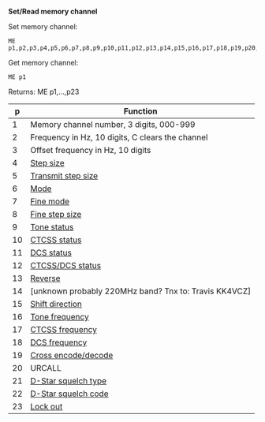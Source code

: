 __Set/Read memory channel__

Set memory channel:

	ME p1,p2,p3,p4,p5,p6,p7,p8,p9,p10,p11,p12,p13,p14,p15,p16,p17,p18,p19,p20,p21,p22,p23

Get memory channel:

	ME p1

Returns: ME p1,...,p23

| p   | Function |
| --- | --- |
|  1 | Memory channel number, 3 digits, 000-999
|  2 | Frequency in Hz, 10 digits, C clears the channel
|  3 | Offset frequency in Hz, 10 digits
|  4 | [Step size](/tables/step_size.md)
|  5 | [Transmit step size](/tables/step_size.md)
|  6 | [Mode](/tables/mode.md)
|  7 | [Fine mode](/tables/status.md)
|  8 | [Fine step size](/tables/finestep.md)
|  9 | [Tone status](/tables/status.md)
| 10 | [CTCSS status](/tables/status.md)
| 11 | [DCS status](/tables/status.md)
| 12 | [CTCSS/DCS status](/tables/status.md)
| 13 | [Reverse](/tables/status.md)
| 14 | [unknown probably 220MHz band? Tnx to: Travis KK4VCZ]
| 15 | [Shift direction](/tables/shift.md)
| 16 | [Tone frequency](/tables/tone_ctcss.md)
| 17 | [CTCSS frequency](/tables/tone_ctcss.md)
| 18 | [DCS frequency](/tables/DCS.md)
| 19 | [Cross encode/decode](/tables/cross.md)
| 20 | URCALL
| 21 | [D-Star squelch type](/tables/DSTAR_squelchtype.md)
| 22 | [D-Star squelch code](/tables/DSTAR_squelchcode.md)
| 23 | [Lock out](/tables/status.md)

